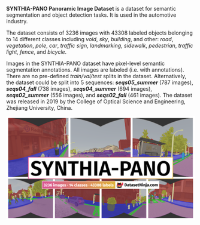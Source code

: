 **SYNTHIA-PANO Panoramic Image Dataset** is a dataset for semantic segmentation and object detection tasks. It is used in the automotive industry. 

The dataset consists of 3236 images with 43308 labeled objects belonging to 14 different classes including *void*, *sky*, *building*, and other: *road*, *vegetation*, *pole*, *car*, *traffic sign*, *landmarking*, *sidewalk*, *pedestrian*, *traffic light*, *fence*, and *bicycle*.

Images in the SYNTHIA-PANO dataset have pixel-level semantic segmentation annotations. All images are labeled (i.e. with annotations). There are no pre-defined <i>train/val/test</i> splits in the dataset. Alternatively, the dataset could be split into 5 sequences: ***seqs05_summer*** (787 images), ***seqs04_fall*** (738 images), ***seqs04_summer*** (694 images), ***seqs02_summer*** (556 images), and ***seqs02_fall*** (461 images). The dataset was released in 2019 by the College of Optical Science and Engineering, Zhejiang University, China.

<img src="https://github.com/dataset-ninja/synthia-pano/raw/main/visualizations/poster.png">
